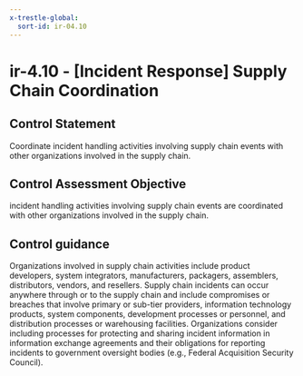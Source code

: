 ```yaml
---
x-trestle-global:
  sort-id: ir-04.10
---
```


# ir-4.10 - \[Incident Response\] Supply Chain Coordination

## Control Statement

Coordinate incident handling activities involving supply chain events with other organizations involved in the supply chain.

## Control Assessment Objective

incident handling activities involving supply chain events are coordinated with other organizations involved in the supply chain.

## Control guidance

Organizations involved in supply chain activities include product developers, system integrators, manufacturers, packagers, assemblers, distributors, vendors, and resellers. Supply chain incidents can occur anywhere through or to the supply chain and include compromises or breaches that involve primary or sub-tier providers, information technology products, system components, development processes or personnel, and distribution processes or warehousing facilities. Organizations consider including processes for protecting and sharing incident information in information exchange agreements and their obligations for reporting incidents to government oversight bodies (e.g., Federal Acquisition Security Council).

